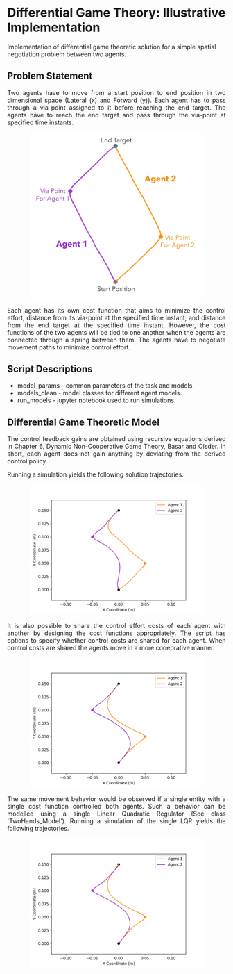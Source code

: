 # Differential Game Theory: Illustrative Implementation

Implementation of differential game theoretic solution for a simple spatial negotiation problem between two agents.

## Problem Statement
<p align="justify"> 
Two agents have to move from a start position to end position in two dimensional space (Lateral (x) and Forward (y)). Each agent has to pass through a via-point assigned to it before reaching the end target. The agents have to reach the end target and pass through the via-point at specified time instants.
</p>
<p align="center"> 
<img src="https://github.com/raklokesh/DifferentialGameTheory_SimpleImplementation/blob/main/Task%20Illustration.jpg" width="400px">
</p>

<p align="justify"> 
Each agent has its own cost function that aims to minimize the control effort, distance from its via-point at the specified time instant, and distance from the end target at the specified time instant. However, the cost functions of the two agents will be tied to one another when the agents are connected through a spring between them. The agents have to negotiate movement paths to minimize control effort.
</p>

## Script Descriptions
* model_params - common parameters of the task and models.
* models_clean - model classes for different agent models.
* run_models - jupyter notebook used to run simulations.

## Differential Game Theoretic Model
<p align="justify"> 
The control feedback gains are obtained using recursive equations derived in Chapter 6, Dynamic Non-Cooperative Game Theory, Basar and Olsder. In short, each agent does not gain anything by deviating from the derived control policy.
</p>

Running a simulation yields the following solution trajectories.
<p align="center"> 
<img src="https://github.com/raklokesh/DifferentialGameTheory_SimpleImplementation/blob/main/UnsharedCosts_.png" width="400px">
</p>

<p align="justify"> 
It is also possible to share the control effort costs of each agent with another by designing the cost functions appropriately. The script has options to specify whether control costs are shared for each agent. When control costs are shared the agents move in a more cooeprative manner.
</p>

<p align="center"> 
  <img src="https://github.com/raklokesh/DifferentialGameTheory_SimpleImplementation/blob/main/SharedCosts_.png" width="400px">
</p>

<p align="justify"> 
The same movement behavior would be observed if a single entity with a single cost function controlled both agents. Such a behavior can be modelled using a single Linear Quadratic Regulator (See class 'TwoHands_Model'). Running a simulation of the single LQR yields the following trajectories.
</p>

<p align="center"> 
  <img src="https://github.com/raklokesh/DifferentialGameTheory_SimpleImplementation/blob/main/SingleLQR.png" width="400px">
</p>



 


